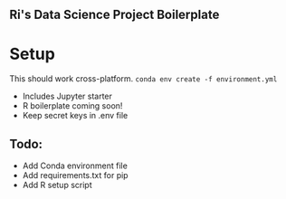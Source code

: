 Ri's Data Science Project Boilerplate
------------

# Setup
This should work cross-platform.
`conda env create -f environment.yml`

- Includes Jupyter starter
- R boilerplate coming soon!
- Keep secret keys in .env file

## Todo:
- Add Conda environment file
- Add requirements.txt for pip
- Add R setup script
